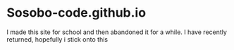 # Sosobo-code.github.io
I made this site for school and then abandoned it for a while.
I have recently returned, hopefully i stick onto this
